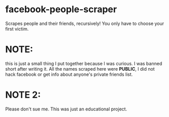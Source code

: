 # facebook-people-scraper
Scrapes people and their friends, recursively! You only have to choose your first victim.

# NOTE:
this is just a small thing I put together because I was curious. I was banned short after writing it. All the names scraped here were **PUBLIC**, I did not hack facebook or get info about anyone's private friends list.

# NOTE 2:
Please don't sue me. This was just an educational project.
